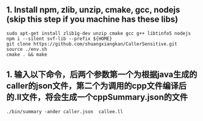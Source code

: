 ## 1. Install npm, zlib, unzip, cmake, gcc, nodejs (skip this step if you machine has these libs)

```
sudo apt-get install zlib1g-dev unzip cmake gcc g++ libtinfo5 nodejs 
npm i --silent svf-lib --prefix ${HOME}
git clone https://github.com/shuangxiangkan/CallerSensitive.git
source ./env.sh
cmake . && make
```

## 1. 输入以下命令，后两个参数第一个为根据java生成的caller的json文件，第二个为调用的cpp文件编译后的.ll文件，将会生成一个cppSummary.json的文件
```
./bin/summary -ander caller.json  callee.ll
```
